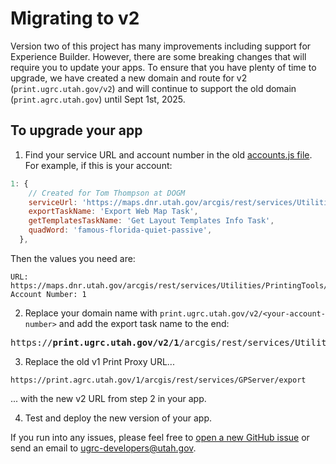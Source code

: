 # Migrating to v2

Version two of this project has many improvements including support for Experience Builder. However, there are some breaking changes that will require you to update your apps. To ensure that you have plenty of time to upgrade, we have created a new domain and route for v2 (`print.ugrc.utah.gov/v2`) and will continue to support the old domain (`print.agrc.utah.gov`) until Sept 1st, 2025.

## To upgrade your app

1. Find your service URL and account number in the old [accounts.js file](https://github.com/agrc/serverless-print-proxy/blob/v1.1.16/accounts.js). For example, if this is your account:

```js
1: {
    // Created for Tom Thompson at DOGM
    serviceUrl: 'https://maps.dnr.utah.gov/arcgis/rest/services/Utilities/PrintingTools/GPServer',
    exportTaskName: 'Export Web Map Task',
    getTemplatesTaskName: 'Get Layout Templates Info Task',
    quadWord: 'famous-florida-quiet-passive',
  },
```

Then the values you need are:

```text
URL: https://maps.dnr.utah.gov/arcgis/rest/services/Utilities/PrintingTools/GPServer
Account Number: 1
```

<!-- markdownlint-disable MD029 -->

2. Replace your domain name with `print.ugrc.utah.gov/v2/<your-account-number>` and add the export task name to the end:

<!-- markdownlint-disable MD033 -->
<pre>
https://<b>print.ugrc.utah.gov/v2/1</b>/arcgis/rest/services/Utilities/PrintingTools/GPServer/Export%20Web%20Map%20Task
</pre>
<!-- markdownlint-enable MD033 -->

3. Replace the old v1 Print Proxy URL...

```text
https://print.agrc.utah.gov/1/arcgis/rest/services/GPServer/export
```

... with the new v2 URL from step 2 in your app.

4. Test and deploy the new version of your app.

If you run into any issues, please feel free to [open a new GitHub issue](https://github.com/agrc/serverless-print-proxy/issues/new) or send an email to [ugrc-developers@utah.gov](mailto:ugrc-developers@utah.gov).
